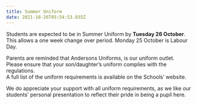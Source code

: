 ```yaml
---
title: Summer Uniform
date: 2021-10-26T05:54:53.035Z
---
```

Students are expected to be in Summer Uniform by **Tuesday 26 October**. This allows a one week change over period. Monday 25 October is Labour Day.


Parents are reminded that Andersons Uniforms, is our uniform outlet.  
Please ensure that your son/daughter’s uniform complies with the regulations.  
A full list of the uniform requirements is available on the Schools’ website.


We do appreciate your support with all uniform requirements, as we like our students’ personal presentation to reflect their pride in being a pupil here.
